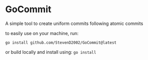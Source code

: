 # GoCommit
A simple tool to create uniform commits following atomic commits

to easily use on your machine, run:

`go install github.com/StevenD2002/GoCommit@latest`

or build locally and install using:
`go install`

